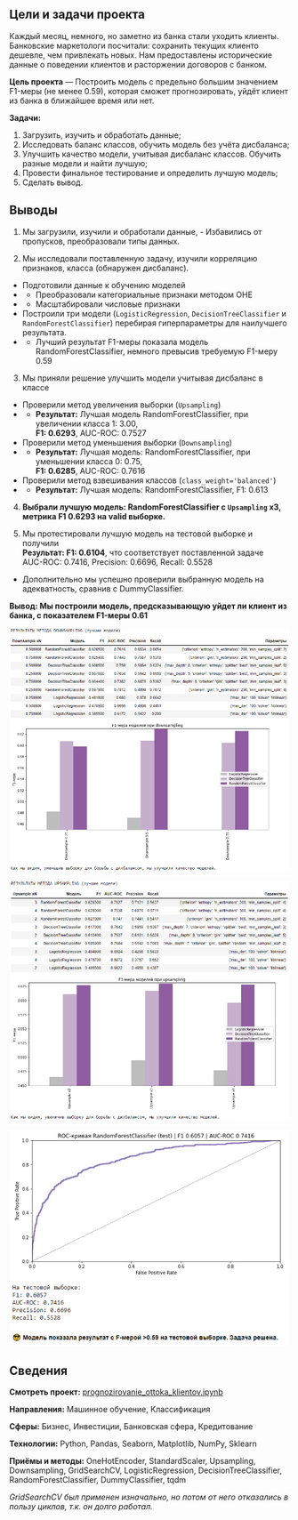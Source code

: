 ## Цели и задачи проекта

Каждый месяц, немного, но заметно из банка стали уходить клиенты. Банковские маркетологи посчитали: сохранить текущих клиенто дешевле, чем привлекать новых. Нам предоставлены исторические данные о поведении клиентов и расторжении договоров с банком.

**Цель проекта** — Построить модель с предельно большим значением F1-меры (не менее 0.59), которая сможет прогнозировать, уйдёт клиент из банка в ближайшее время или нет.

**Задачи:** 

1. Загрузить, изучить и обработать данные;
2. Исследовать баланс классов, обучить модель без учёта дисбаланса;
3. Улучшить качество модели, учитывая дисбаланс классов. Обучить разные модели и найти лучшую;
4. Провести финальное тестирование и определить лучшую модель;
5. Сделать вывод.

## Выводы

1. Мы загрузили, изучили и обработали данные, - Избавились от пропусков, преобразовали типы данных.

2. Мы исследовали поставленную задачу, изучили корреляцию признаков, класса (обнаружен дисбаланс).
- Подготовили данные к обучению моделей
- - Преобразовали категориальные признаки методом OHE
- - Масштабировали числовые признаки
- Построили три модели (`LogisticRegression`, `DecisionTreeClassifier` и `RandomForestClassifier`) перебирая гиперпараметры для наилучшего результата.
- - Лучший результат F1-меры показала модель RandomForestClassifier, немного превысив требуемую F1-меру 0.59

3. Мы приняли решение улучшить модели учитывая дисбаланс в классе
- Проверили метод увеличения выборки (`Upsampling`)
- - **Результат:** Лучшая модель RandomForestClassifier, при увеличении класса 1: 3.00,<br/>**F1: 0.6293**, AUC-ROC: 0.7527
- Проверили метод уменьшения выборки (`Downsampling`)
- - **Результат:** Лучшая модель: RandomForestClassifier, при уменьшении класса 0: 0.75,<br/>**F1: 0.6285**, AUC-ROC: 0.7616
- Проверили метод взвешивания классов (`class_weight='balanced'`)
- - **Результат:** Лучшая модель: RandomForestClassifier, F1: 0.613

4. **Выбрали лучшую модель:  RandomForestClassifier с `Upsampling` х3, метрика F1 0.6293 на valid выборке.**

5. Мы протестировали лучшую модель на тестовой выборке и получили<br/>**Результат: F1: 0.6104**, что соответствует поставленной задаче<br/>AUC-ROC: 0.7416, Precision: 0.6696, Recall: 0.5528
- Дополнительно мы успешно проверили выбранную модель на адекватность, сравнив с DummyClassifier.

**Вывод: Мы построили модель, предсказывающую уйдет ли клиент из банка, с показателем F1-меры 0.61**

![](data/downsampling.jpg)

![](data/upsampling.jpg)

![](data/final.jpg)

## Сведения

**Смотреть проект:** [prognozirovanie_ottoka_klientov.ipynb](prognozirovanie_ottoka_klientov.ipynb)

**Направления:** Машинное обучение, Классификация

**Сферы:** Бизнес, Инвестиции, Банковская сфера, Кредитование

**Технологии:** Python, Pandas, Seaborn, Matplotlib, NumPy, Sklearn

**Приёмы и методы:** OneHotEncoder, StandardScaler, Upsampling, Downsampling, GridSearchCV, LogisticRegression, DecisionTreeClassifier, RandomForestClassifier, DummyClassifier, tqdm

*GridSearchCV был применен изначально, но потом от него отказались в пользу циклов, т.к. он долго работал.*
